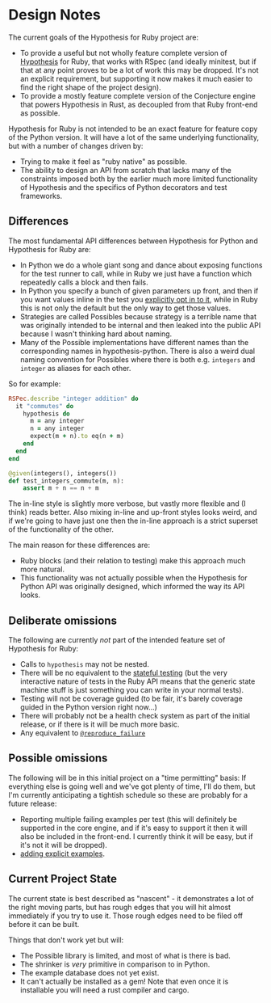 # Design Notes

The current goals of the Hypothesis for Ruby project are:

* To provide a useful but not wholly feature complete version of
  [Hypothesis](https://hypothesis.works/) for Ruby, that works with
  RSpec (and ideally minitest, but if that at any point proves to
  be a lot of work this may be dropped. It's not an explicit
  requirement, but supporting it now makes it much easier to find
  the right shape of the project design).
* To provide a mostly feature complete version of the Conjecture
  engine that powers Hypothesis in Rust, as decoupled from that
  Ruby front-end as possible.

Hypothesis for Ruby is not intended to be an exact feature for
feature copy of the Python version. It will have a lot of the same
underlying functionality, but with a number of changes driven by:

* Trying to make it feel as "ruby native" as possible.
* The ability to design an API from scratch that lacks many of the
  constraints imposed both by the earlier much more limited functionality
  of Hypothesis and the specifics of Python decorators and test
  frameworks.

## Differences

The most fundamental API differences  between Hypothesis
for Python and Hypothesis for Ruby are:

* In Python we do a whole giant song and dance about exposing
  functions for the test runner to call, while in Ruby we just
  have a function which repeatedly calls a block and then fails.
* In Python you specify a bunch of given parameters up front,
  and then if you want values inline in the test you [explicitly
  opt in to it](https://hypothesis.readthedocs.io/en/latest/data.html#drawing-interactively-in-tests),
  while in Ruby this is not only the default but the only way to
  get those values.
* Strategies are called Possibles because strategy is a terrible
  name that was originally intended to be internal and then leaked
  into the public API because I wasn't thinking hard about naming.
* Many of the Possible implementations have different names than
  the corresponding
  names in hypothesis-python. There is also a weird dual naming
  convention for Possibles where there is both e.g. `integers` and
  `integer` as aliases for each other.

So for example:

```ruby
RSPec.describe "integer addition" do
  it "commutes" do
    hypothesis do
      m = any integer
      n = any integer
      expect(m + n).to eq(n + m)
    end
  end
end
```

```python
@given(integers(), integers())
def test_integers_commute(m, n):
    assert m + n == n + m
```

The in-line style is slightly more verbose, but vastly more flexible
and (I think) reads better. Also mixing in-line and up-front
styles looks weird, and if we're going to have just one then
the in-line approach is a strict superset of the functionality
of the other.

The main reason for these differences are:

* Ruby blocks (and their relation to testing) make this approach
  much more natural.
* This functionality was not actually possible when the Hypothesis
  for Python API was originally designed, which informed the way
  its API looks.

## Deliberate omissions

The following are currently *not* part of the intended feature set
of Hypothesis for Ruby:

* Calls to `hypothesis` may not be nested.
* There will be no equivalent to the [stateful testing](https://hypothesis.readthedocs.io/en/latest/stateful.html)
  (but the very interactive nature of tests in the Ruby API means that
  the generic state machine stuff is just something you can write in
  your normal tests).
* Testing will not be coverage guided (to be fair, it's barely coverage
  guided in the Python version right now...)
* There will probably not be a health check system as part of the initial
  release, or if there is it will be much more basic.
* Any equivalent to [`@reproduce_failure`](https://hypothesis.readthedocs.io/en/latest/reproducing.html#reproducing-an-example-with-with-reproduce-failure)

## Possible omissions

The following will be in this initial project on a "time permitting" basis:
If everything else is going well and we've got plenty of time, I'll do them,
but I'm currently anticipating a tightish schedule so these are probably
for a future release:

* Reporting multiple failing examples per test (this will definitely be supported
  in the core engine, and if it's easy to support it then it will
  also be included in the front-end. I currently think it will be
  easy, but if it's not it will be dropped).
* [adding explicit examples](https://hypothesis.readthedocs.io/en/latest/reproducing.html#providing-explicit-examples).

## Current Project State

The current state is best described as "nascent" - it demonstrates
a lot of the right moving parts, but has rough edges that you will
hit almost immediately if you try to use it. Those rough edges need
to be filed off before it can be built.

Things that don't work yet but will:

* The Possible library is limited, and most of what is there is bad.
* The shrinker is *very* primitive in comparison to in Python.
* The example database does not yet exist.
* It can't actually be installed as a gem! Note that even once it is
  installable you will need a rust compiler and cargo.
